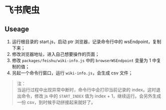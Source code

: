 # 飞书爬虫

## Useage

1. 运行根目录的 start.js，启动 ptr 浏览器，记录命令行中的 wsEndpoint，复制下来；
2. 修改浏览器地址，进入自己想要操作的页面；
3. 修改 `packages/feishu/wiki-info.js` 中的 `browserWSEndpoint` 变量为 1 中复制的值；
4. 另起一个命令行窗口，运行 `wiki-info.js`，会生成 csv 文件；

> 注：\
> 当运行过程中出现异常中断时，命令行中会打印当前记录的 index。这时退出命令，修改 js 中的 `START_INDEX` 值为 index + 1，继续运行。会另外生成一份 csv，到时候手动拼接起来就好了。